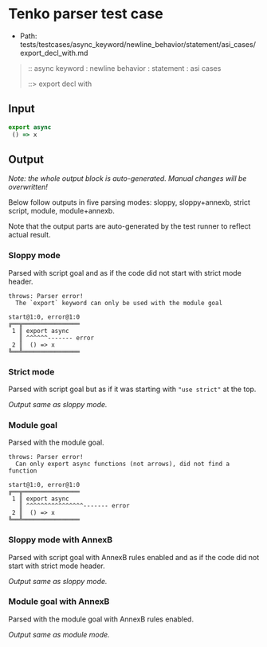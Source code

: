 # Tenko parser test case

- Path: tests/testcases/async_keyword/newline_behavior/statement/asi_cases/export_decl_with.md

> :: async keyword : newline behavior : statement : asi cases
>
> ::> export decl with

## Input

`````js
export async 
 () => x
`````

## Output

_Note: the whole output block is auto-generated. Manual changes will be overwritten!_

Below follow outputs in five parsing modes: sloppy, sloppy+annexb, strict script, module, module+annexb.

Note that the output parts are auto-generated by the test runner to reflect actual result.

### Sloppy mode

Parsed with script goal and as if the code did not start with strict mode header.

`````
throws: Parser error!
  The `export` keyword can only be used with the module goal

start@1:0, error@1:0
╔══╦════════════════
 1 ║ export async
   ║ ^^^^^^------- error
 2 ║  () => x
╚══╩════════════════

`````

### Strict mode

Parsed with script goal but as if it was starting with `"use strict"` at the top.

_Output same as sloppy mode._

### Module goal

Parsed with the module goal.

`````
throws: Parser error!
  Can only export async functions (not arrows), did not find a function

start@1:0, error@1:0
╔══╦════════════════
 1 ║ export async
   ║ ^^^^^^^^^^^^^^^^------- error
 2 ║  () => x
╚══╩════════════════

`````

### Sloppy mode with AnnexB

Parsed with script goal with AnnexB rules enabled and as if the code did not start with strict mode header.

_Output same as sloppy mode._

### Module goal with AnnexB

Parsed with the module goal with AnnexB rules enabled.

_Output same as module mode._
